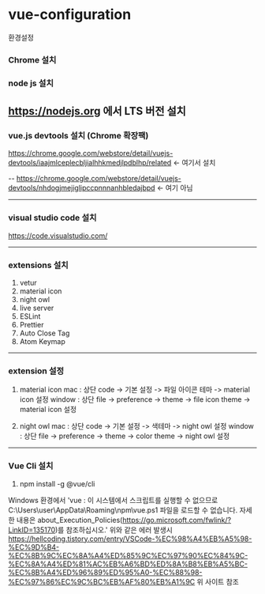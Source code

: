# vue-configuration

환경설정

### Chrome 설치


### node js 설치
https://nodejs.org 에서 LTS 버전 설치
---


### vue.js devtools 설치 (Chrome 확장팩)
  
https://chrome.google.com/webstore/detail/vuejs-devtools/iaajmlceplecbljialhhkmedjlpdblhp/related  <- 여기서 설치


-- https://chrome.google.com/webstore/detail/vuejs-devtools/nhdogjmejiglipccpnnnanhbledajbpd <- 여기 아님


---



### visual studio code 설치
https://code.visualstudio.com/

---

### extensions 설치
   1. vetur
   2. material icon
   3. night owl
   4. live server
   5. ESLint
   6. Prettier
   7. Auto Close Tag
   8. Atom Keymap

---

### extension 설정
  1. material icon
     mac :
       상단 code -> 기본 설정 -> 파일 아이콘 테마 -> material icon 설정
     window :
       상단 file -> preference -> theme -> file icon theme -> material icon 설정

  2. night owl
     mac :
       상단 code -> 기본 설정 -> 색테마 -> night owl 설정
     window :
       상단 file -> preference -> theme -> color theme -> night owl 설정

---

### Vue Cli 설치
1. npm install -g @vue/cli

Windows 환경에서
'vue : 이 시스템에서 스크립트를 실행할 수 없으므로 C:\Users\user\AppData\Roaming\npm\vue.ps1 파일을 로드할 수 없습니다. 자세한 내용은 about_Execution_Policies(https://go.microsoft.com/fwlink/?LinkID=135170)를 참조하십시오.' 
위와 같은 에러 발생시
https://hellcoding.tistory.com/entry/VSCode-%EC%98%A4%EB%A5%98-%EC%9D%B4-%EC%8B%9C%EC%8A%A4%ED%85%9C%EC%97%90%EC%84%9C-%EC%8A%A4%ED%81%AC%EB%A6%BD%ED%8A%B8%EB%A5%BC-%EC%8B%A4%ED%96%89%ED%95%A0-%EC%88%98-%EC%97%86%EC%9C%BC%EB%AF%80%EB%A1%9C
위 사이트 참조
